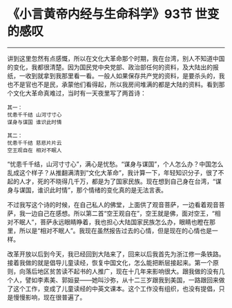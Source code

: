 # 《小言黄帝内经与生命科学》93节 世变的感叹

------

讲到这里忽然有点感慨，所以在文化大革命那个时期，我在台湾，别人不知道中国的变化，我都很清楚。因为国民党中央党部、政治部任何的资料，及大陆出的报纸，一收到就拿到我那里看一看。一般人如果保存共产党的资料，是要杀头的，我也不是官也不是民，承蒙他们看得起，所以我房间堆满的都是大陆的资料。看到那个文化大革命真难过，当时有一天夜里写了两首诗：

```
其一：
忧患千千结 山河寸寸心
谋身与谋国 谁识此时情

其二：
忧患千千结 慈悲片片云
空王观自在 相对不眠人
```

“忧患千千结，山河寸寸心”，满心是忧愁。“谋身与谋国”，个人怎么办？中国怎么乱成这个样子？从推翻满清到“文化大革命”，我计算一下，年轻知识分子，很了不起的人才，死的不晓得几千万，都是为了国家民族。现在想到自己身在台湾，“谋身与谋国，谁识此时情”，那个情绪的变化真的是无法言表。

不过我写这个诗的时候，在自己私人的佛堂，上面供了观音菩萨，一边看着观音菩萨，我一边自己在感想。所以第二首“空王观自在”，空王就是佛，面对空王，“相对不眠人”，菩萨永远眼睛睁着，我也担心大陆国家民族怎么办，眼睛也瞪在那里，所以是“相对不眠人”。我现在虽然报告过去的心情，但是现在的心情也是一样。

改革开放以后到今天，我已经回到大陆来了，回来以后我首先为浙江修一条铁路。接着我做的就是倡导儿童读经，恢复中国文化，怎么能把断层接起来。第一个原则，向落后地区贫苦读不起书的人推广，现在十几年来影响很大。跟我做的没有几个人，譬如李素美、郭姮妟——她叫沙弥，从十二三岁跟我到美国，一路跟回来做了这个工作，变成了儿童读经的中英文课本。这个工作没有组织，也没有提倡，只是慢慢影响，现在很普遍了。